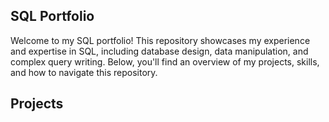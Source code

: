 ## SQL Portfolio

Welcome to my SQL portfolio! This repository showcases my experience and expertise in SQL, including database design, data manipulation, and complex query writing. Below, you'll find an overview of my projects, skills, and how to navigate this repository.


## Projects


